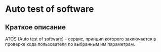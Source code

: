 # Auto test of software

## Краткое описание
ATOS (Auto test of software) - сервис, принцип которого заключается в проверке
кода пользователя по выбранным им параметрам.